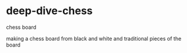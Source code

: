 # deep-dive-chess
chess board

making a chess board from black and white and traditional pieces of the board
